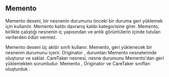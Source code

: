 ## Memento

Memento deseni, bir nesnenin durumunu önceki bir duruma geri yüklemek için kullanılır. Memento kalıbı davranış kalıbı kategorisine girer.
Memento, birlikte çalıştığı nesnenin iç yapısından ve anlık görüntülerin içinde tutulan verilerden ödün vermez.

Memento deseni üç aktör sınıfı kullanır. Memento, geri yüklenecek bir nesnenin durumunu içerir. Originator , durumları Memento nesnelerinde oluşturur ve saklar. CareTaker nesnesi, nesne durumunu Memento'dan geri yüklemekten sorumludur. Memento , Originator ve CareTaker sınıfları oluşturduk .

